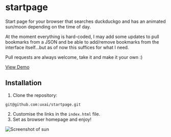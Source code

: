 # startpage
Start page for your browser that searches duckduckgo and has an animated sun/moon depending on the time of day.

At the moment everything is hard-coded, I may add some updates to pull bookmarks from a JSON and be able to add/remove bookmarks from the interface itself...but as of now this suffices for what I need.

Pull requests are always welcome, take it and make it your own :)

[View Demo](https://www.uxai.net/projects/startpage/)

## Installation

1. Clone the repository:
```
git@github.com:uxai/startpage.git
```
2. Customise the links in the `index.html` file.
3. Set as browser homepage and enjoy!


![Screenshot of sun](https://github.com/uxai/startpage/blob/main/i/cover.png)